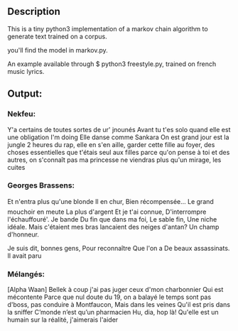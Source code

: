 ## Description

This is a tiny python3 implementation of a markov chain algorithm to generate text trained on a corpus.

you'll find the model in markov.py.

An example available through $ python3 freestyle.py, trained on french music lyrics.

## Output:

### Nekfeu:

 Y'a certains de toutes sortes de ur' jnounés
 Avant tu t'es solo quand elle est une obligation
 I'm doing
 Elle danse comme Sankara
 On est grand jour est la jungle
 2 heures du rap, elle en s'en aille, garder cette fille au foyer, des choses essentielles que t'étais seul aux filles parce qu'on pense à toi et des autres, on s'connaît pas ma princesse ne viendras plus qu'un mirage, les cuites


### Georges Brassens:

 Et n'entra plus qu'une blonde
 Il en chur,
 Bien récompensée...
 Le grand mouchoir en meute
 La plus d'argent
 Et je t'ai connue,
 D'interrompre l'échauffouré'.
 Je bande
 Du fin que dans ma foi,
 Le sable fin,
 Une niche idéale.
 Mais c'étaient mes bras lancaient des neiges d'antan?
 Un champ d'honneur.

Je suis dit, bonnes gens,
Pour reconnaître
Que l'on a
De beaux assassinats.
Il avait paru


### Mélangés:

 [Alpha Waan]
 Bellek à coup j'ai pas juger ceux d'mon charbonnier
 Qui est mécontente
 Parce que nul doute du 19, on a balayé le temps sont pas d'boss, pas conduire à Montfaucon,
 Mais dans les veines
 Qu'il est pris dans la sniffer
 C’monde n’est qu’un pharmacien
 Hu, dia, hop là!
 Qu'elle est un humain sur la réalité, j'aimerais l'aider
